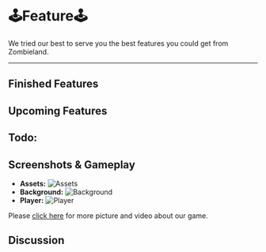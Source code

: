 # 🕹Feature🕹

We tried our best to serve you the best features you could get from Zombieland.

---

## Finished Features

## Upcoming Features

## Todo:

## Screenshots & Gameplay
- **Assets:**
  ![Assets]()
- __Background:__
  ![Background]()
- **Player:**
  ![Player]()

Please [click here](https://drive.google.com/drive/folders/1hQIyvF_TvZX1Ip45ahoCsF6WobBCb5ii) for more picture and video about our game.

## Discussion
